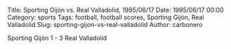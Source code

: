 Title: Sporting Gijón vs. Real Valladolid, 1995/06/17
Date: 1995/06/17 00:00
Category: sports
Tags: football, football scores, Sporting Gijón, Real Valladolid
Slug: sporting-gijon-vs-real-valladolid
Author: carbonero


Sporting Gijón 1 - 3 Real Valladolid
